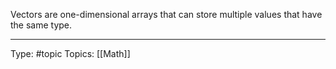 Vectors are one-dimensional arrays that can store multiple values that have the same type.
___
Type: #topic
Topics: [[Math]]

